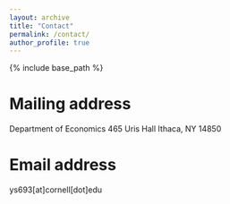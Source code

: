 ```yaml
---
layout: archive
title: "Contact"
permalink: /contact/
author_profile: true
---
```

{% include base_path %}

Mailing address
======
Department of Economics
465 Uris Hall
Ithaca, NY 14850

Email address
=====
ys693[at]cornell[dot]edu
